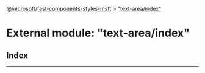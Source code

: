 [@microsoft/fast-components-styles-msft](../README.md) > ["text-area/index"](../modules/_text_area_index_.md)

# External module: "text-area/index"

## Index

---

